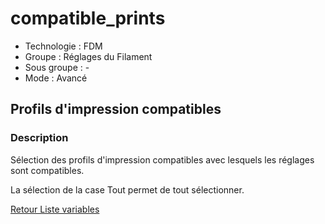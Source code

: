 # compatible_prints

* Technologie : FDM
* Groupe : Réglages du Filament
* Sous groupe : -
* Mode : Avancé

## Profils d'impression compatibles

### Description

Sélection des profils d'impression compatibles avec  lesquels  les réglages sont compatibles.

La sélection de la case Tout permet de tout sélectionner.

[Retour Liste variables](variable_list.md)